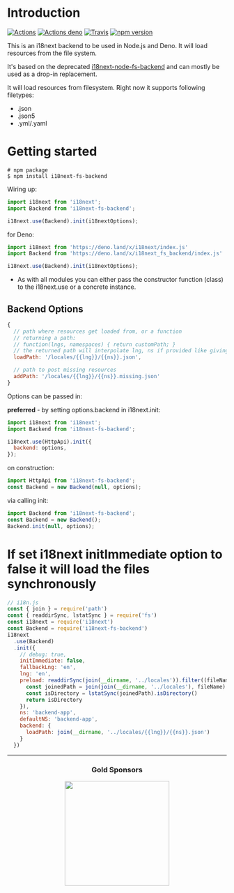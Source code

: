 # Introduction

[![Actions](https://github.com/i18next/i18next-fs-backend/workflows/node/badge.svg)](https://github.com/i18next/i18next-fs-backend/actions?query=workflow%3Anode)
[![Actions deno](https://github.com/i18next/i18next-fs-backend/workflows/deno/badge.svg)](https://github.com/i18next/i18next-fs-backend/actions?query=workflow%3Adeno)
[![Travis](https://img.shields.io/travis/i18next/i18next-fs-backend/master.svg?style=flat-square)](https://travis-ci.org/i18next/i18next-fs-backend)
[![npm version](https://img.shields.io/npm/v/i18next-fs-backend.svg?style=flat-square)](https://www.npmjs.com/package/i18next-fs-backend)

This is an i18next backend to be used in Node.js and Deno. It will load resources from the file system.

It's based on the deprecated [i18next-node-fs-backend](https://github.com/i18next/i18next-node-fs-backend) and can mostly be used as a drop-in replacement.

It will load resources from filesystem. Right now it supports following filetypes:

- .json
- .json5
- .yml/.yaml

# Getting started

```
# npm package
$ npm install i18next-fs-backend
```

Wiring up:

```js
import i18next from 'i18next';
import Backend from 'i18next-fs-backend';

i18next.use(Backend).init(i18nextOptions);
```

for Deno:

```js
import i18next from 'https://deno.land/x/i18next/index.js'
import Backend from 'https://deno.land/x/i18next_fs_backend/index.js'

i18next.use(Backend).init(i18nextOptions);
```

- As with all modules you can either pass the constructor function (class) to the i18next.use or a concrete instance.

## Backend Options

```js
{
  // path where resources get loaded from, or a function
  // returning a path:
  // function(lngs, namespaces) { return customPath; }
  // the returned path will interpolate lng, ns if provided like giving a static path
  loadPath: '/locales/{{lng}}/{{ns}}.json',

  // path to post missing resources
  addPath: '/locales/{{lng}}/{{ns}}.missing.json'
}
```

Options can be passed in:

**preferred** - by setting options.backend in i18next.init:

```js
import i18next from 'i18next';
import Backend from 'i18next-fs-backend';

i18next.use(HttpApi).init({
  backend: options,
});
```

on construction:

```js
import HttpApi from 'i18next-fs-backend';
const Backend = new Backend(null, options);
```

via calling init:

```js
import Backend from 'i18next-fs-backend';
const Backend = new Backend();
Backend.init(null, options);
```

# If set i18next initImmediate option to false it will load the files synchronously

```js
// i18n.js
const { join } = require('path')
const { readdirSync, lstatSync } = require('fs')
const i18next = require('i18next')
const Backend = require('i18next-fs-backend')
i18next
  .use(Backend)
  .init({
    // debug: true,
    initImmediate: false,
    fallbackLng: 'en',
    lng: 'en',
    preload: readdirSync(join(__dirname, '../locales')).filter((fileName) => {
      const joinedPath = join(join(__dirname, '../locales'), fileName)
      const isDirectory = lstatSync(joinedPath).isDirectory()
      return isDirectory
    }),
    ns: 'backend-app',
    defaultNS: 'backend-app',
    backend: {
      loadPath: join(__dirname, '../locales/{{lng}}/{{ns}}.json')
    }
  })
```

---

<h3 align="center">Gold Sponsors</h3>

<p align="center">
  <a href="https://locize.com/" target="_blank">
    <img src="https://raw.githubusercontent.com/i18next/i18next/master/assets/locize_sponsor_240.gif" width="240px">
  </a>
</p>